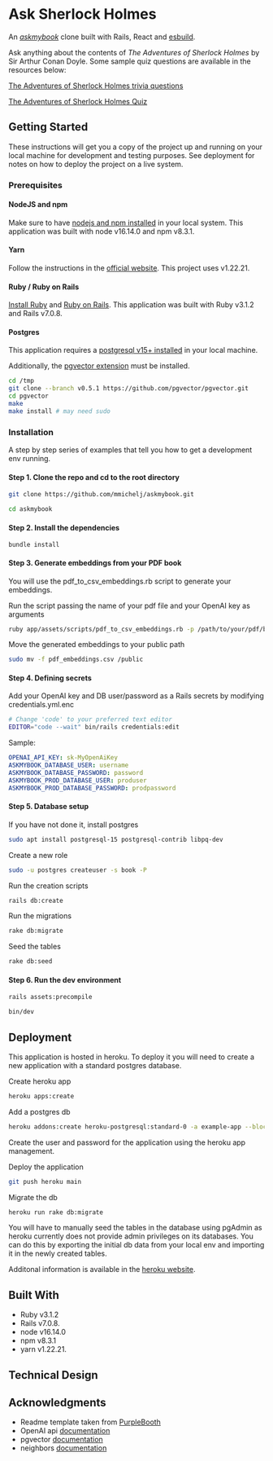 # Ask Sherlock Holmes

An _[askmybook](https://github.com/slavingia/askmybook)_ clone built with Rails, React and [esbuild](https://esbuild.github.io/). 

Ask anything about the contents of _The Adventures of Sherlock Holmes_ by Sir Arthur Conan Doyle. Some sample quiz questions are available in the resources below:

[The Adventures of Sherlock Holmes trivia questions](https://www.funtrivia.com/trivia-quiz/Literature/)

[The Adventures of Sherlock Holmes Quiz](https://bookroo.com/book-quiz/the-adventures-of-sherlock-holmes)

## Getting Started

These instructions will get you a copy of the project up and running on your local machine for development and testing purposes. See deployment for notes on how to deploy the project on a live system.

### Prerequisites

#### NodeJS and npm

Make sure to have [nodejs and npm installed](https://docs.npmjs.com/downloading-and-installing-node-js-and-npm) in your local system. This application was built with node v16.14.0 and npm v8.3.1.

#### Yarn

Follow the instructions in the [official website](https://classic.yarnpkg.com/en/docs/install#debian-stable). This project uses v1.22.21.

#### Ruby / Ruby on Rails

[Install Ruby](https://www.ruby-lang.org/en/documentation/installation/) and [Ruby on Rails](https://guides.rubyonrails.org/v5.0/getting_started.html#installing-rails). This application was built with Ruby v3.1.2 and Rails v7.0.8.

#### Postgres

This application requires a [postgresql v15+ installed](https://www.postgresql.org/download/) in your local machine.

Additionally, the [pgvector extension](https://www.postgresql.org/download/) must be installed.

```sh
cd /tmp
git clone --branch v0.5.1 https://github.com/pgvector/pgvector.git
cd pgvector
make
make install # may need sudo
```

### Installation

A step by step series of examples that tell you how to get a development env running.

#### Step 1. Clone the repo and cd to the root directory

```sh
git clone https://github.com/mmichelj/askmybook.git
```
```sh
cd askmybook
```

#### Step 2. Install the dependencies

```
bundle install
```

#### Step 3. Generate embeddings from your PDF book

You will use the pdf_to_csv_embeddings.rb script to generate your embeddings.

Run the script passing the name of your pdf file and your OpenAI key as arguments

```sh
ruby app/assets/scripts/pdf_to_csv_embeddings.rb -p /path/to/your/pdf/book.pdf -k sk-OpenAIKey
```
Move the generated embeddings to your public path
```sh
sudo mv -f pdf_embeddings.csv /public
```
#### Step 4. Defining secrets

Add your OpenAI key and DB user/password as a Rails secrets by modifying credentials.yml.enc

```sh
# Change 'code' to your preferred text editor
EDITOR="code --wait" bin/rails credentials:edit
```

Sample:

```yml
OPENAI_API_KEY: sk-MyOpenAiKey
ASKMYBOOK_DATABASE_USER: username
ASKMYBOOK_DATABASE_PASSWORD: password
ASKMYBOOK_PROD_DATABASE_USER: produser
ASKMYBOOK_PROD_DATABASE_PASSWORD: prodpassword
``` 

#### Step 5. Database setup

If you have not done it, install postgres

```sh
sudo apt install postgresql-15 postgresql-contrib libpq-dev
```

Create a new role

```sh
sudo -u postgres createuser -s book -P
```

Run the creation scripts
```sh
rails db:create
```

Run the migrations
```sh
rake db:migrate
```

Seed the tables
```sh
rake db:seed
```

#### Step 6. Run the dev environment

```sh
rails assets:precompile
```

```sh
bin/dev
```

## Deployment

This application is hosted in heroku. To deploy it you will need to create a new application with a standard postgres database.

Create heroku app
```sh
heroku apps:create
```

Add a postgres db
```sh
heroku addons:create heroku-postgresql:standard-0 -a example-app --block-logs
```

Create the user and password for the application using the heroku app management.

Deploy the application
```sh
git push heroku main
```

Migrate the db

```sh
heroku run rake db:migrate
```

You will have to manually seed the tables in the database using pgAdmin as heroku currently does not provide admin privileges on its databases. You can do this by exporting the initial db data from your local env and importing it in the newly created tables.

Additonal information is available in the [heroku website](https://devcenter.heroku.com/articles/getting-started-with-rails7).

## Built With

* Ruby v3.1.2 
* Rails v7.0.8.
* node v16.14.0 
* npm v8.3.1
* yarn v1.22.21.

## Technical Design



## Acknowledgments

* Readme template taken from [PurpleBooth](https://gist.github.com/PurpleBooth/109311bb0361f32d87a2)
* OpenAI api [documentation](https://platform.openai.com/docs/api-reference)
* pgvector [documentation](https://github.com/pgvector/pgvector)
* neighbors [documentation](https://github.com/ankane/neighbor)